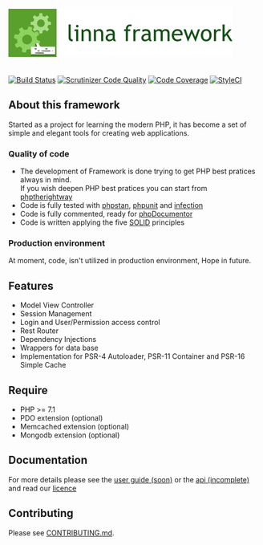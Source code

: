 ![Linna Framework](logo-framework.png)
<br/>
<br/>
<br/>
[![Build Status](https://travis-ci.org/linna/framework.svg?branch=master)](https://travis-ci.org/linna/framework)
[![Scrutinizer Code Quality](https://scrutinizer-ci.com/g/linna/framework/badges/quality-score.png?b=master)](https://scrutinizer-ci.com/g/linna/framework/?branch=master)
[![Code Coverage](https://scrutinizer-ci.com/g/linna/framework/badges/coverage.png?b=master)](https://scrutinizer-ci.com/g/linna/framework/?branch=master)
[![StyleCI](https://styleci.io/repos/41168432/shield?branch=master&style=flat)](https://styleci.io/repos/41168432)


## About this framework
Started as a project for learning the modern PHP, it has become a set of simple and elegant tools for creating web applications.

### Quality of code

   * The development of Framework is done trying to get PHP best pratices always in mind.<br/>If you wish deepen PHP best pratices you can start from [phptherightway](http://www.phptherightway.com/)
   * Code is fully tested with [phpstan](https://github.com/phpstan/phpstan), [phpunit](https://github.com/sebastianbergmann/phpunit) and [infection](https://github.com/infection/infection)
   * Code is fully commented, ready for [phpDocumentor](https://www.phpdoc.org/)
   * Code is written applying the five [SOLID](https://en.wikipedia.org/wiki/SOLID_(object-oriented_design)) principles

### Production environment
At moment, code, isn't utilized in production environment, Hope in future.

## Features
 
   * Model View Controller
   * Session Management
   * Login and User/Permission access control
   * Rest Router
   * Dependency Injections
   * Wrappers for data base
   * Implementation for PSR-4 Autoloader, PSR-11 Container and PSR-16 Simple Cache

## Require

   * PHP >= 7.1
   * PDO extension (optional)
   * Memcached extension (optional)
   * Mongodb extension (optional)

## Documentation 
For more details please see the [user guide (soon)](https://linna.tools/docs/current/) or the [api (incomplete)](https://linna.tools/api/current/) and read our [licence](https://github.com/linna/framework/blob/master/LICENSE.md)

## Contributing
Please see [CONTRIBUTING.md](https://github.com/linna/framework/blob/master/CONTRIBUTING.md).
